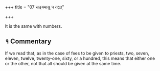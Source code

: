 +++
title = "07 सङ्ख्यासु च तद्वत्"

+++

It is the same with numbers.

## १ Commentary

If we read that, as in the case of fees to be given to priests, two, seven, eleven, twelve, twenty-one, sixty, or a hundred, this means that either one or the other, not that all should be given at the same time.
